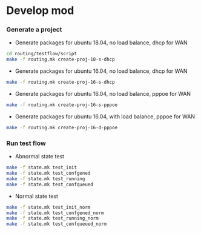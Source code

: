 # Develop mod

### Generate a project
* Generate packages for ubuntu 18.04, no load balance, dhcp for WAN
```bash
cd routing/testflow/script
make -f routing.mk create-proj-18-s-dhcp
```

* Generate packages for ubuntu 16.04, no load balance, dhcp for WAN
```bash
make -f routing.mk create-proj-16-s-dhcp
```

* Generate packages for ubuntu 16.04, no load balance, pppoe for WAN
```bash
make -f routing.mk create-proj-16-s-pppoe
```

* Generate packages for ubuntu 16.04, with load balance, pppoe for WAN
```bash
make -f routing.mk create-proj-16-d-pppoe
```

### Run test flow
* Abnormal state test
```bash
make -f state.mk test_init
make -f state.mk test_confgened
make -f state.mk test_running
make -f state.mk test_confqueued
```

* Normal state test
```bash
make -f state.mk test_init_norm
make -f state.mk test_confgened_norm
make -f state.mk test_running_norm
make -f state.mk test_confqueued_norm
```
